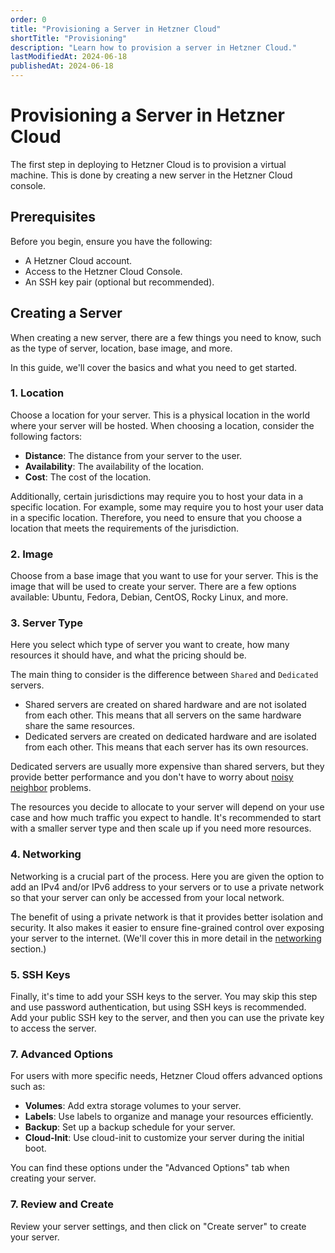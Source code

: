 ```yaml
---
order: 0
title: "Provisioning a Server in Hetzner Cloud"
shortTitle: "Provisioning"
description: "Learn how to provision a server in Hetzner Cloud."
lastModifiedAt: 2024-06-18
publishedAt: 2024-06-18
---
```


# Provisioning a Server in Hetzner Cloud

The first step in deploying to Hetzner Cloud is to provision a virtual machine. This is done by creating a new server in the Hetzner Cloud console.

## Prerequisites

Before you begin, ensure you have the following:

- A Hetzner Cloud account.
- Access to the Hetzner Cloud Console.
- An SSH key pair (optional but recommended).

## Creating a Server

When creating a new server, there are a few things you need to know, such as the type of server, location, base image, and more.

In this guide, we'll cover the basics and what you need to get started.

### 1. Location

Choose a location for your server. This is a physical location in the world where your server will be hosted. When choosing a location, consider the following factors:

- **Distance**: The distance from your server to the user.
- **Availability**: The availability of the location.
- **Cost**: The cost of the location.

Additionally, certain jurisdictions may require you to host your data in a specific location. For example, some may require you to host your user data in a specific location. Therefore, you need to ensure that you choose a location that meets the requirements of the jurisdiction.

### 2. Image

Choose from a base image that you want to use for your server. This is the image that will be used to create your server. There are a few options available: Ubuntu, Fedora, Debian, CentOS, Rocky Linux, and more.

### 3. Server Type

Here you select which type of server you want to create, how many resources it should have, and what the pricing should be.

The main thing to consider is the difference between `Shared` and `Dedicated` servers.

- Shared servers are created on shared hardware and are not isolated from each other. This means that all servers on the same hardware share the same resources.
- Dedicated servers are created on dedicated hardware and are isolated from each other. This means that each server has its own resources.

Dedicated servers are usually more expensive than shared servers, but they provide better performance and you don't have to worry about [noisy neighbor](https://en.wikipedia.org/wiki/Cloud_computing_issues#Performance_interference_and_noisy_neighbors) problems.

The resources you decide to allocate to your server will depend on your use case and how much traffic you expect to handle. It's recommended to start with a smaller server type and then scale up if you need more resources.

### 4. Networking

Networking is a crucial part of the process. Here you are given the option to add an IPv4 and/or IPv6 address to your servers or to use a private network so that your server can only be accessed from your local network.

The benefit of using a private network is that it provides better isolation and security. It also makes it easier to ensure fine-grained control over exposing your server to the internet. (We'll cover this in more detail in the [networking](/hetzner/network) section.)

### 5. SSH Keys

Finally, it's time to add your SSH keys to the server. You may skip this step and use password authentication, but using SSH keys is recommended. Add your public SSH key to the server, and then you can use the private key to access the server.

### 7. Advanced Options

For users with more specific needs, Hetzner Cloud offers advanced options such as:

- **Volumes**: Add extra storage volumes to your server.
- **Labels**: Use labels to organize and manage your resources efficiently.
- **Backup**: Set up a backup schedule for your server.
- **Cloud-Init**: Use cloud-init to customize your server during the initial boot.

You can find these options under the "Advanced Options" tab when creating your server.

### 7. Review and Create

Review your server settings, and then click on "Create server" to create your server.

